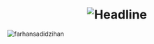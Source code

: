 <h1 align=center>
    <img src="https://readme-typing-svg.herokuapp.com?font=Poppins&size=32&duration=3500&color=C9D1D1FF&center=true&width=600&lines=Co-Founder;RoyalStruct" alt="Headline" />
</h1>

<p><img align="center" src="https://github-readme-streak-stats.herokuapp.com/?user=farhansadidzihan&theme=radical" alt="farhansadidzihan" /></p>
